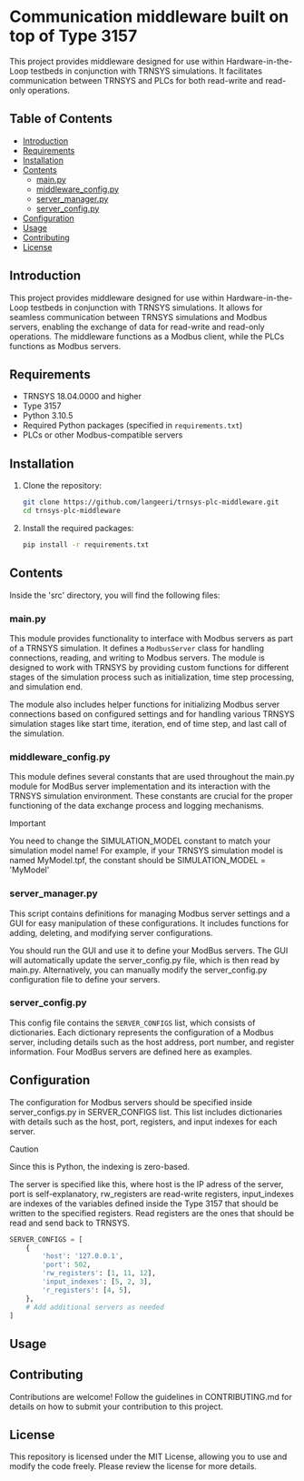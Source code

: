 # Communication middleware built on top of Type 3157

This project provides middleware designed for use within Hardware-in-the-Loop testbeds in conjunction with TRNSYS simulations. It facilitates communication between TRNSYS and PLCs for both read-write and read-only operations. 

## Table of Contents

- [Introduction](#introduction)
- [Requirements](#requirements)
- [Installation](#installation)
- [Contents](#contents)
  - [main.py](#mainpy)
  - [middleware_config.py](#middleware_configpy)
  - [server_manager.py](#server_managerpy)
  - [server_config.py](#server_configpy)
- [Configuration](#configuration)
- [Usage](#usage)
- [Contributing](#contributing)
- [License](#license)

## Introduction

This project provides middleware designed for use within Hardware-in-the-Loop testbeds in conjunction with TRNSYS simulations. It allows for seamless communication between TRNSYS simulations and Modbus servers, enabling the exchange of data for read-write and read-only operations. The middleware functions as a Modbus client, while the PLCs functions as Modbus servers.


## Requirements

- TRNSYS 18.04.0000 and higher
- Type 3157
- Python 3.10.5
- Required Python packages (specified in `requirements.txt`)
- PLCs or other Modbus-compatible servers

## Installation

1. Clone the repository:

    ```bash
    git clone https://github.com/langeeri/trnsys-plc-middleware.git
    cd trnsys-plc-middleware
    ```

2. Install the required packages:

    ```bash
    pip install -r requirements.txt
    ```

## Contents
Inside the 'src' directory, you will find the following files:

### main.py
This module provides functionality to interface with Modbus servers as part of a TRNSYS simulation. 
It defines a `ModbusServer` class for handling connections, reading, and writing to Modbus servers. 
The module is designed to work with TRNSYS by providing custom functions for different stages of 
the simulation process such as initialization, time step processing, and simulation end.

The module also includes helper functions for initializing Modbus server connections based on 
configured settings and for handling various TRNSYS simulation stages like start time, iteration, 
end of time step, and last call of the simulation.

### middleware_config.py
This module defines several constants that are used throughout the main.py module for ModBus server 
implementation and its interaction with the TRNSYS simulation environment. These constants are crucial for 
the proper functioning of the data exchange process and logging mechanisms.

> [!IMPORTANT]
> You need to change the SIMULATION_MODEL constant to match your simulation model name! For example, if
> your TRNSYS simulation model is named MyModel.tpf, the constant should be SIMULATION_MODEL = 'MyModel'

### server_manager.py
This script contains definitions for managing Modbus server settings
and a GUI for easy manipulation of these configurations. It includes
functions for adding, deleting, and modifying server configurations.

You should run the GUI and use it to define your ModBus servers. 
The GUI will automatically update the server_config.py file, 
which is then read by main.py. Alternatively, you can manually 
modify the server_config.py configuration file to define your servers.

### server_config.py
This config file contains the `SERVER_CONFIGS` list, which consists of dictionaries. 
Each dictionary represents the configuration of a Modbus server, including details 
such as the host address, port number, and register information. 
Four ModBus servers are defined here as examples.


## Configuration
The configuration for Modbus servers should be specified inside server_configs.py in SERVER_CONFIGS list. 
This list includes dictionaries with details such as the host, port, registers, and input indexes for each server.

> [!CAUTION]
> Since this is Python, the indexing is zero-based.

The server is specified like this, where host is the IP adress of the server, port is self-explanatory, rw_registers are
read-write registers, input_indexes are indexes of the variables defined inside the Type 3157 that should be written 
to the specified registers. Read registers are the ones that should be read and send back to TRNSYS.

```python
SERVER_CONFIGS = [
    {
        'host': '127.0.0.1',
        'port': 502,
        'rw_registers': [1, 11, 12],
        'input_indexes': [5, 2, 3],
        'r_registers': [4, 5],
    },
    # Add additional servers as needed
]
```

## Usage


## Contributing
Contributions are welcome! Follow the guidelines in CONTRIBUTING.md for details on how to submit your contribution to this project.

## License
This repository is licensed under the MIT License, allowing you to use and modify the code freely. Please review the license for more details.
